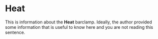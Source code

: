 # Heat

This is information about the **Heat** barclamp. Ideally, the author provided some information that is 
useful to know here and you are not reading this sentence.
